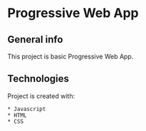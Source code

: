 # Progressive Web App

## General info
This project is basic Progressive Web App.
	
## Technologies
Project is created with:

```
* Javascript
* HTML
* CSS
```